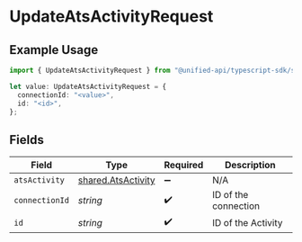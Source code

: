 # UpdateAtsActivityRequest

## Example Usage

```typescript
import { UpdateAtsActivityRequest } from "@unified-api/typescript-sdk/sdk/models/operations";

let value: UpdateAtsActivityRequest = {
  connectionId: "<value>",
  id: "<id>",
};
```

## Fields

| Field                                                           | Type                                                            | Required                                                        | Description                                                     |
| --------------------------------------------------------------- | --------------------------------------------------------------- | --------------------------------------------------------------- | --------------------------------------------------------------- |
| `atsActivity`                                                   | [shared.AtsActivity](../../../sdk/models/shared/atsactivity.md) | :heavy_minus_sign:                                              | N/A                                                             |
| `connectionId`                                                  | *string*                                                        | :heavy_check_mark:                                              | ID of the connection                                            |
| `id`                                                            | *string*                                                        | :heavy_check_mark:                                              | ID of the Activity                                              |